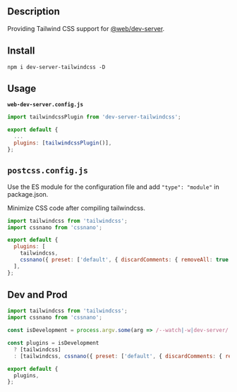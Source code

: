 ## Description

Providing Tailwind CSS support for [@web/dev-server](https://github.com/modernweb-dev/web).

## Install

```console
npm i dev-server-tailwindcss -D
```

## Usage

**`web-dev-server.config.js`**

```js
import tailwindcssPlugin from 'dev-server-tailwindcss';

export default {
  ...
  plugins: [tailwindcssPlugin()],
};
```

## `postcss.config.js`

Use the ES module for the configuration file and add `"type": "module"` in package.json.

Minimize CSS code after compiling tailwindcss.

```js
import tailwindcss from 'tailwindcss';
import cssnano from 'cssnano';

export default {
  plugins: [
    tailwindcss,
    cssnano({ preset: ['default', { discardComments: { removeAll: true } }] })
  ],
};
```

## Dev and Prod

```js
import tailwindcss from 'tailwindcss';
import cssnano from 'cssnano';

const isDevelopment = process.argv.some(arg => /--watch|-w|dev-server/.test(arg));

const plugins = isDevelopment
  ? [tailwindcss]
  : [tailwindcss, cssnano({ preset: ['default', { discardComments: { removeAll: true } }] })];

export default {
  plugins,
};
```